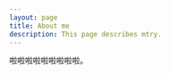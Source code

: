 ```yaml
---
layout: page
title: About me
description: This page describes mtry.
---
```

啦啦啦啦啦啦啦啦啦。

<br/><br/><br/><br/><br/><br/>
<br/><br/><br/><br/><br/><br/>
<br/><br/><br/><br/><br/><br/>
<br/><br/><br/><br/><br/><br/>







